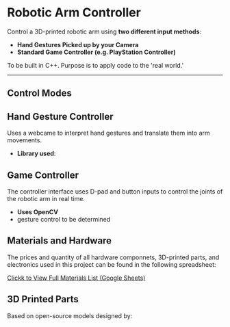 # Robotic Arm Controller

Control a 3D-printed robotic arm using **two different input methods**:

- **Hand Gestures Picked up by your Camera**
- **Standard Game Controller (e.g. PlayStation Controller)**

To be built in C++. Purpose is to apply code to the 'real world.'

---

## Control Modes

## Hand Gesture Controller
Uses a webcame to interpret hand gestures and translate them into arm movements.

- **Library used**:

## Game Controller
The controller interface uses D-pad and button inputs to control the joints of the robotic arm in real time.

- **Uses OpenCV**
- gesture control to be determined 

## Materials and Hardware

The prices and quantity of all hardware componnets, 3D-printed parts, and electronics used  in this project can be found in the following spreadsheet:

[Clickk to View Full Materials List (Google Sheets)](<https://docs.google.com/spreadsheets/d/1fKG74xqfp3b54NL0HSdM__-Zx04nlzcWmwzY8FORccg/edit?usp=sharing>)

## 3D Printed Parts

Based on open-source models designed by:

**[<LimpSquid>](https://github.com/limpsquid>)**


